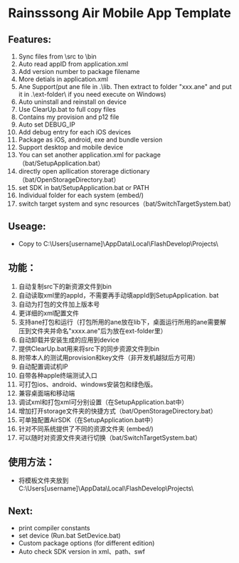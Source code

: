Rainsssong Air Mobile App Template
=============
## Features:
1. Sync files from \src to \bin
2. Auto read appID from application.xml
3. Add version number to package filename
4. More detials in application.xml
5. Ane Support(put ane file in .\lib\. Then extract to folder "xxx.ane" and put it in .\ext-folder\ if you need execute on Windows)
6. Auto uninstall and reinstall on device
7. Use ClearUp.bat to full copy files
8. Contains my provision and p12 file
9. Auto set DEBUG_IP
10. Add debug entry for each iOS devices
11. Package as iOS, android, exe and bundle version
12. Support desktop and mobile device
13. You can set another application.xml for package（bat/SetupApplication.bat）
14. directly open apllication storerage dictionary（bat/OpenStorageDirectory.bat）
15. set SDK in bat/SetupApplication.bat or PATH
16. Individual folder for each system (embed/)
17. switch target system and sync resources（bat/SwitchTargetSystem.bat）

## Useage:
* Copy to C:\Users\[username]\AppData\Local\FlashDevelop\Projects\


## 功能：
1. 自动复制src下的新资源文件到bin
2. 自动读取xml里的appId，不需要再手动填appId到SetupApplication. bat
3. 自动为打包的文件加上版本号
4. 更详细的xml配置文件
5. 支持ane打包和运行（打包所用的ane放在lib下，桌面运行所用的ane需要解压到文件夹并命名"xxxx.ane"后为放在ext-folder里）
6. 自动卸载并安装生成的应用到device
7. 提供ClearUp.bat用来将src下的同步资源文件到bin
8. 附带本人的测试用provision和key文件（非开发机越狱后方可用）
9. 自动配置调试机IP
10. 自带各种apple终端测试入口
11. 可打包ios、android、windows安装包和绿色版。
12. 兼容桌面端和移动端
13. 调试xml和打包xml可分别设置（在SetupApplication.bat中）
14. 增加打开storage文件夹的快捷方式（bat/OpenStorageDirectory.bat）
15. 可单独配置AirSDK（在SetupApplication.bat中）
16. 针对不同系统提供了不同的资源文件夹 (embed/)
17. 可以随时对资源文件夹进行切换（bat/SwitchTargetSystem.bat）

## 使用方法：
* 将模板文件夹放到C:\Users\[username]\AppData\Local\FlashDevelop\Projects\

## Next:
* print compiler constants
* set device (Run.bat SetDevice.bat)
* Custom package options (for different edition)
* Auto check SDK version in xml、path、swf
